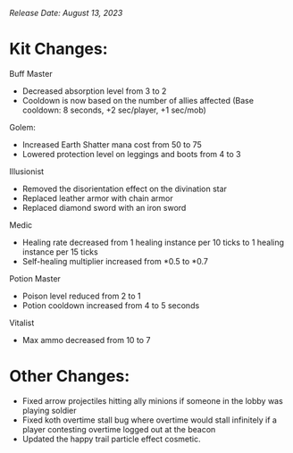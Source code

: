 _Release Date: August 13, 2023_

# Kit Changes:

Buff Master

- Decreased absorption level from 3 to 2
- Cooldown is now based on the number of allies affected
  (Base cooldown: 8 seconds, +2 sec/player, +1 sec/mob)

Golem:

- Increased Earth Shatter mana cost from 50 to 75
- Lowered protection level on leggings and boots from 4 to 3

Illusionist

- Removed the disorientation effect on the divination star
- Replaced leather armor with chain armor
- Replaced diamond sword with an iron sword

Medic

- Healing rate decreased from 1 healing instance per 10 ticks to 1 healing instance per 15 ticks
- Self-healing multiplier increased from *0.5 to *0.7

Potion Master

- Poison level reduced from 2 to 1
- Potion cooldown increased from 4 to 5 seconds

Vitalist

- Max ammo decreased from 10 to 7

# Other Changes:

- Fixed arrow projectiles hitting ally minions if someone in the lobby was playing soldier
- Fixed koth overtime stall bug where overtime would stall infinitely if a player contesting overtime logged out at the beacon
- Updated the happy trail particle effect cosmetic.
